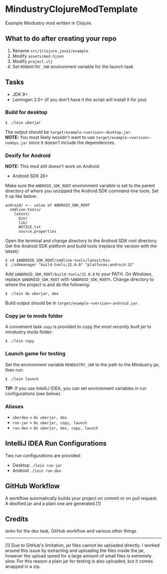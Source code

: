 # MindustryClojureModTemplate

Example Mindustry mod written in Clojure.

## What to do after creating your repo

1. Rename `src/{clojure,java}/example`
2. Modify `assets/mod.hjson`
3. Modify `project.clj`
4. Set `MINDUSTRY_JAR` environment variable for the launch task

## Tasks

- JDK 8+
- Leiningen 2.0+ (if you don't have it the script will install it for you)

### Build for desktop

    $ ./lein uberjar

The output should be `target/example-<version>-desktop.jar`.\
**NOTE:** You most likely wouldn't want to use
`target/example-<version>-nodeps.jar` since it doesn't include the
dependencies.

### Dexify for Android

**NOTE:** This mod still doesn't work on Android.

- Android SDK 26+

Make sure the `ANDROID_SDK_ROOT` environment variable is set to the parent
directory of where you unzipped the Android SDK command-line tools. Set it up
like below:

    android/ <-- value of ANDROID_SDK_ROOT
      cmdline-tools/
        latest/
          bin/
          lib/
          NOTICE.txt
          source.properties

Open the terminal and change directory to the Android SDK root directory. Get
the Android SDK platform and build tools (replace the version with the latest):

    $ cd $ANDROID_SDK_ROOT/cmdline-tools/latest/bin
    $ ./sdkmanager "build-tools;32.0.0" "platforms;android-32"

Add `$ANDROID_SDK_ROOT/build-tools/32.0.0` to your PATH. On Windows, replace
`$ANDROID_SDK_ROOT` with `%ANDROID_SDK_ROOT%`. Change directory to where the
project is and do the following:

    $ ./lein do uberjar, dex

Build output should be in `target/example-<version>-android.jar`.

### Copy jar to mods folder

A convenient task `copy` is provided to copy *the most recently built jar* to
mindustry mods folder:

    $ ./lein copy

### Launch game for testing

Set the environment variable `MINDUSTRY_JAR` to the path to the Mindustry jar,
then run:

    $ ./lein launch

**TIP:** If you use IntelliJ IDEA, you can set environment variables in run
configurations (see below).

### Aliases

- `uberdex` = `do uberjar, dex`
- `run-jar` = `do uberjar, copy, launch`
- `run-dex` = `do uberjar, dex, copy, launch`

## IntelliJ IDEA Run Configurations

Two run configurations are provided:

- Desktop `./lein run-jar`
- Android `./lein run-dex`

## GitHub Workflow

A workflow automatically builds your project on commit or on pull request.
A dexified jar and a plain one are generated.[1]

## Credits

iarkn for the dex task, GitHub workflow and various other things

---

[1] Due to GitHub's limitation, jar files cannot be uploaded directly. I worked
around this issue by extracting and uploading the files inside the jar, however
the upload speed for a large amount of small files is extremely slow. For this
reason a plain jar for testing is also uploaded, but it comes wrapped in a zip.
